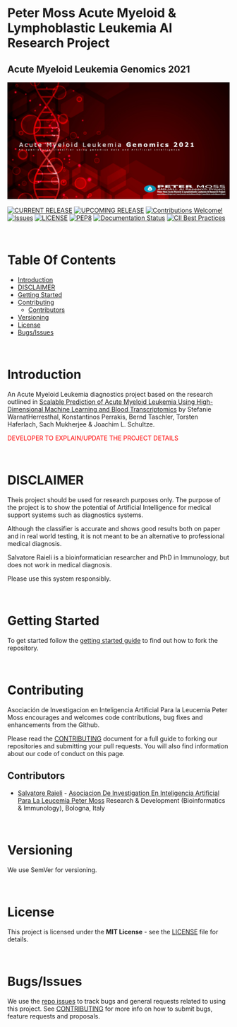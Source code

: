 # Peter Moss Acute Myeloid & Lymphoblastic Leukemia AI Research Project
## Acute Myeloid Leukemia Genomics 2021

![Acute Myeloid Leukemia Genomics 2021](assets/images/aml-genomics-2021.jpg)

[![CURRENT RELEASE](https://img.shields.io/badge/CURRENT%20RELEASE-0.1.0-blue.svg)](https://github.com/AMLResearchProject/AML-Genomics-2021/tree/0.1.0) [![UPCOMING RELEASE](https://img.shields.io/badge/CURRENT%20DEV%20BRANCH-1.0.0-blue.svg)](https://github.com/AMLResearchProject/AML-Genomics-2021/tree/1.0.0) [![Contributions Welcome!](https://img.shields.io/badge/Contributions-Welcome-lightgrey.svg)](CONTRIBUTING.md)  [![Issues](https://img.shields.io/badge/Issues-Welcome-lightgrey.svg)](issues) [![LICENSE](https://img.shields.io/badge/LICENSE-MIT-blue.svg)](LICENSE) [![PEP8](https://img.shields.io/badge/code%20style-pep8-orange.svg)](https://www.python.org/dev/peps/pep-0008/) [![Documentation Status](https://readthedocs.org/projects/acute-myeloid-leukemia-genomics-2021/badge/?version=latest)](https://acute-myeloid-leukemia-genomics-2021.readthedocs.io/en/latest/?badge=latest) [![CII Best Practices](https://bestpractices.coreinfrastructure.org/projects/4995/badge)](https://bestpractices.coreinfrastructure.org/projects/4995)

&nbsp;

# Table Of Contents

- [Introduction](#introduction)
- [DISCLAIMER](#disclaimer)
- [Getting Started](#getting-started)
- [Contributing](#contributing)
  - [Contributors](#contributors)
- [Versioning](#versioning)
- [License](#license)
- [Bugs/Issues](#bugs-issues)

&nbsp;

# Introduction
An Acute Myeloid Leukemia diagnostics project based on the research outlined in [Scalable Prediction of Acute Myeloid Leukemia Using High-Dimensional Machine Learning and Blood Transcriptomics](https://www.cell.com/iscience/pdf/S2589-0042(19)30525-5.pdf) by Stefanie WarnatHerresthal, Konstantinos Perrakis, Bernd Taschler, Torsten Haferlach, Sach Mukherjee & Joachim L. Schultze.

<font color='red'>DEVELOPER TO EXPLAIN/UPDATE THE PROJECT DETAILS</font>

&nbsp;

# DISCLAIMER

Theis project should be used for research purposes only. The purpose of the project is to show the potential of Artificial Intelligence for medical support systems such as diagnostics systems.

Although the classifier is accurate and shows good results both on paper and in real world testing, it is not meant to be an alternative to professional medical diagnosis.

Salvatore Raieli is a bioinformatician researcher and PhD in Immunology, but does not work in medical diagnosis.

Please use this system responsibly.

&nbsp;

# Getting Started

To get started follow the [getting started guide](docs/getting-started.md) to find out how to fork the repository.

&nbsp;

# Contributing

Asociación de Investigacion en Inteligencia Artificial Para la Leucemia Peter Moss encourages and welcomes code contributions, bug fixes and enhancements from the Github.

Please read the [CONTRIBUTING](CONTRIBUTING.md "CONTRIBUTING") document for a full guide to forking our repositories and submitting your pull requests. You will also find information about our code of conduct on this page.

## Contributors

- [Salvatore Raieli](https://www.leukemiaairesearch.com/association/volunteers/salvatore-raieli  "Salvatore Raieli") - [Asociacion De Investigation En Inteligencia Artificial Para La Leucemia Peter Moss](https://www.leukemiaresearchassociation.ai "Asociacion De Investigation En Inteligencia Artificial Para La Leucemia Peter Moss") Research & Development (Bioinformatics & Immunology), Bologna, Italy

&nbsp;

# Versioning

We use SemVer for versioning.

&nbsp;

# License

This project is licensed under the **MIT License** - see the [LICENSE](LICENSE.md "LICENSE") file for details.

&nbsp;

# Bugs/Issues

We use the [repo issues](issues "repo issues") to track bugs and general requests related to using this project. See [CONTRIBUTING](CONTRIBUTING.md "CONTRIBUTING") for more info on how to submit bugs, feature requests and proposals.